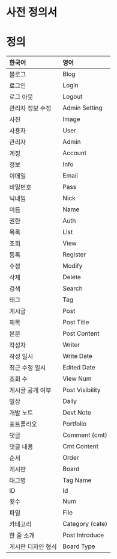 # 사전 정의서

# 정의
| 한국어 | 영어 |
|:--------|:--------|
| 블로그 | Blog | 
| 로그인 | Login |
| 로그 아웃 | Logout
| 관리자 정보 수정 | Admin Setting
| 사진 | Image
| 사용자 | User
| 관리자 | Admin
| 계정 | Account
| 정보 | Info
| 이메일 | Email
| 비밀번호 | Pass
| 닉네임 | Nick
| 이름 | Name
| 권한 | Auth
| 목록 | List
| 조회 | View
| 등록 | Register
| 수정 | Modify
| 삭제 |Delete
| 검색 |Search
| 태그 |Tag
| 게시글 |Post
| 제목 |Post Title
| 본문 |Post Content
| 작성자 |Writer
| 작성 일시 |Write Date
| 최근 수정 일시 |Edited Date
| 조회 수 |View Num
| 게시글 공개 여부 |Post Visibility
| 일상 |Daily
| 개발 노트 |Devt Note
| 포트폴리오 |Portfolio
| 댓글 |Comment (cmt)
| 댓글 내용 |Cmt Content
| 순서 |Order
| 게시판 |Board
| 태그명 |Tag Name
| ID |Id
| 횟수 |Num
| 파일 |File
| 카테고리 |Category (cate)
| 한 줄 소개 |Post Introduce
| 게시판 디자인 형식 |Board Type
